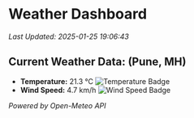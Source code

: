 
# Weather Dashboard

_Last Updated: 2025-01-25 19:06:43_

## Current Weather Data: (Pune, MH)
- **Temperature:** 21.3 °C ![Temperature Badge](https://img.shields.io/badge/Temperature-Medium%20Temp-green)
- **Wind Speed:** 4.7 km/h ![Wind Speed Badge](https://img.shields.io/badge/Wind%20Speed-Low%20Wind-blue)

*Powered by Open-Meteo API*
